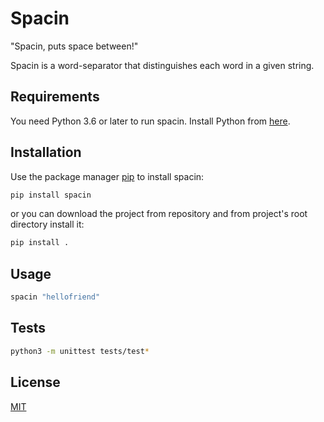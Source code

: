 # Spacin
"Spacin, puts space between!"

Spacin is a word-separator that distinguishes each word in a given string.

## Requirements
You need Python 3.6 or later to run spacin. Install Python from [here](https://www.python.org/downloads/).

## Installation

Use the package manager [pip](https://pip.pypa.io/en/stable/) to install spacin:

```bash
pip install spacin
```
or you can download the project from repository and from project's root directory install it:
```bash
pip install .
```

## Usage

```bash
spacin "hellofriend"
```

## Tests
```bash
python3 -m unittest tests/test*
```

## License
[MIT](https://choosealicense.com/licenses/mit/)
